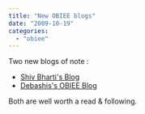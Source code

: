 ```yaml
---
title: "New OBIEE blogs"
date: "2009-10-19"
categories: 
  - "obiee"
---
```


Two new blogs of note :

- [Shiv Bharti's Blog](http://shivbharti.blogspot.com/)
- [Debashis's OBIEE Blog](http://debaatobiee.wordpress.com/)

Both are well worth a read & following.
